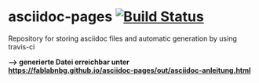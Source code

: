 # asciidoc-pages [![Build Status](https://travis-ci.org/fablabnbg/asciidoc-pages.svg?branch=master)](https://travis-ci.org/fablabnbg/asciidoc-pages)
Repository for storing asciidoc files and automatic generation by using travis-ci

**--> generierte Datei erreichbar unter https://fablabnbg.github.io/asciidoc-pages/out/asciidoc-anleitung.html**
